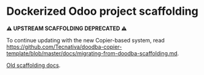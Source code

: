 # Dockerized Odoo project scaffolding

**⚠️ UPSTREAM SCAFFOLDING DEPRECATED ⚠️**

To continue updating with the new Copier-based system, read
https://github.com/Tecnativa/doodba-copier-template/blob/master/docs/migrating-from-doodba-scaffolding.md.

[Old scaffolding docs](https://github.com/Tecnativa/doodba/tree/dbaaa2782a2d00e093063ebee3478c1d4093def3#scaffolding).
